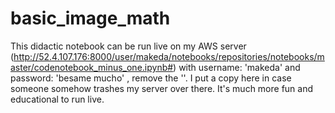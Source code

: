 # basic_image_math

This didactic notebook can be run live on my AWS server (http://52.4.107.176:8000/user/makeda/notebooks/repositories/notebooks/master/codenotebook_minus_one.ipynb#) with username: 'makeda' and password: 'besame mucho' 
, remove the ''. I put a copy here in case someone somehow trashes my server over there. It's much more fun and educational to run live. 

